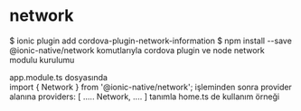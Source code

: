 # network
$ ionic plugin add cordova-plugin-network-information
$ npm install --save @ionic-native/network
komutlarıyla cordova plugin ve node network modulu kurulumu

app.module.ts dosyasında  
import { Network } from '@ionic-native/network';
işleminden sonra provider alanına 
 providers: [
     .....
     Network,
     ....
     ]
 tanımla
 home.ts de kullanım örneği
